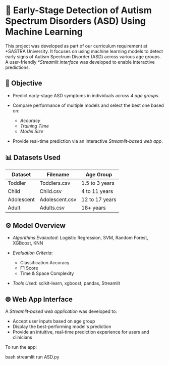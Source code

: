
# 🧠 Early-Stage Detection of Autism Spectrum Disorders (ASD) Using Machine Learning

This project was developed as part of our curriculum requirement at *SASTRA University. It focuses on using machine learning models to detect early signs of Autism Spectrum Disorder (ASD) across various age groups. A user-friendly **Streamlit interface* was developed to enable interactive predictions.

## 🎯 Objective

* Predict early-stage ASD symptoms in individuals across *4 age groups*.
* Compare performance of multiple models and select the best one based on:

  * *Accuracy*
  * *Training Time*
  * *Model Size*
* Provide real-time prediction via an interactive *Streamlit-based web app*.


## 📊 Datasets Used

| Dataset    | Filename         | Age Group      |
| ---------- | ---------------- | -------------- |
| Toddler    | Toddlers.csv   | 1.5 to 3 years |
| Child      | Child.csv      | 4 to 11 years  |
| Adolescent | Adolescent.csv | 12 to 17 years |
| Adult      | Adults.csv     | 18+ years      |



## ⚙ Model Overview

* *Algorithms Evaluated*: Logistic Regression, SVM, Random Forest, XGBoost, KNN
* *Evaluation Criteria*:

  * Classification Accuracy
  * F1 Score
  * Time & Space Complexity
* *Tools Used*: scikit-learn, xgboost, pandas, Streamlit



## 🌐 Web App Interface

A *Streamlit-based web application* was developed to:

* Accept user inputs based on age group
* Display the best-performing model's prediction
* Provide an intuitive, real-time prediction experience for users and clinicians

To run the app:

bash
streamlit run ASD.py
